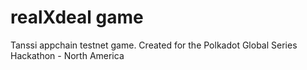# realXdeal game

Tanssi appchain testnet game. Created for the Polkadot Global Series Hackathon - North America
